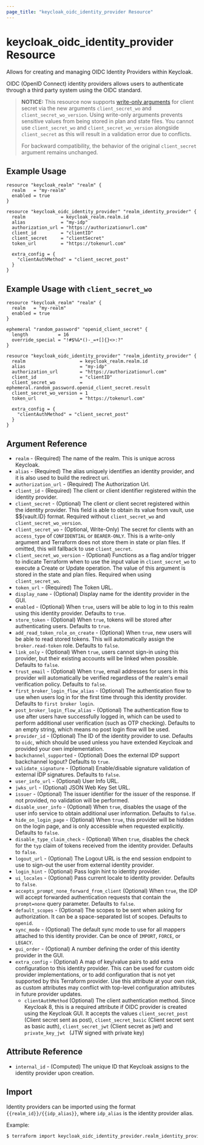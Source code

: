 ```yaml
---
page_title: "keycloak_oidc_identity_provider Resource"
---
```


# keycloak\_oidc\_identity\_provider Resource

Allows for creating and managing OIDC Identity Providers within Keycloak.

OIDC (OpenID Connect) identity providers allows users to authenticate through a third party system using the OIDC standard.

> **NOTICE:** This resource now supports [write-only arguments](https://developer.hashicorp.com/terraform/language/resources/ephemeral#write-only-arguments)
> for client secret via the new arguments `client_secret_wo` and `client_secret_wo_version`. Using write-only arguments
> prevents sensitive values from being stored in plan and state files. You cannot use `client_secret_wo` and
> `client_secret_wo_version` alongside `client_secret` as this will result in a validation error due to conflicts.
>
> For backward compatibility, the behavior of the original `client_secret` argument remains unchanged.


## Example Usage

```hcl
resource "keycloak_realm" "realm" {
  realm   = "my-realm"
  enabled = true
}

resource "keycloak_oidc_identity_provider" "realm_identity_provider" {
  realm             = keycloak_realm.realm.id
  alias             = "my-idp"
  authorization_url = "https://authorizationurl.com"
  client_id         = "clientID"
  client_secret     = "clientSecret"
  token_url         = "https://tokenurl.com"

  extra_config = {
    "clientAuthMethod" = "client_secret_post"
  }
}
```

## Example Usage with `client_secret_wo`

```hcl
resource "keycloak_realm" "realm" {
  realm   = "my-realm"
  enabled = true
}

ephemeral "random_password" "openid_client_secret" {
  length           = 16
  override_special = "!#$%&*()-_=+[]{}<>:?"
}

resource "keycloak_oidc_identity_provider" "realm_identity_provider" {
  realm                    = keycloak_realm.realm.id
  alias                    = "my-idp"
  authorization_url        = "https://authorizationurl.com"
  client_id                = "clientID"
  client_secret_wo         = ephemeral.random_password.openid_client_secret.result
  client_secret_wo_version = 1
  token_url                = "https://tokenurl.com"

  extra_config = {
    "clientAuthMethod" = "client_secret_post"
  }
}
```

## Argument Reference

- `realm` - (Required) The name of the realm. This is unique across Keycloak.
- `alias` - (Required) The alias uniquely identifies an identity provider, and it is also used to build the redirect uri.
- `authorization_url` - (Required) The Authorization Url.
- `client_id` - (Required) The client or client identifier registered within the identity provider.
- `client_secret` - (Optional) The client or client secret registered within the identity provider. This field is able to obtain its value from vault, use $${vault.ID} format. Required without `client_secret_wo` and `client_secret_wo_version`.
- `client_secret_wo` - (Optional, Write-Only) The secret for clients with an `access_type` of `CONFIDENTIAL` or `BEARER-ONLY`. This is a write-only argument and Terraform does not store them in state or plan files. If omitted, this will fallback to use `client_secret`.
- `client_secret_wo_version` - (Optional) Functions as a flag and/or trigger to indicate Terraform when to use the input value in `client_secret_wo` to execute a Create or Update operation. The value of this argument is stored in the state and plan files. Required when using `client_secret_wo`.
- `token_url` - (Required) The Token URL.
- `display_name` - (Optional) Display name for the identity provider in the GUI.
- `enabled` - (Optional) When `true`, users will be able to log in to this realm using this identity provider. Defaults to `true`.
- `store_token` - (Optional) When `true`, tokens will be stored after authenticating users. Defaults to `true`.
- `add_read_token_role_on_create` - (Optional) When `true`, new users will be able to read stored tokens. This will automatically assign the `broker.read-token` role. Defaults to `false`.
- `link_only` - (Optional) When `true`, users cannot sign-in using this provider, but their existing accounts will be linked when possible. Defaults to `false`.
- `trust_email` - (Optional) When `true`, email addresses for users in this provider will automatically be verified regardless of the realm's email verification policy. Defaults to `false`.
- `first_broker_login_flow_alias` - (Optional) The authentication flow to use when users log in for the first time through this identity provider. Defaults to `first broker login`.
- `post_broker_login_flow_alias` - (Optional) The authentication flow to use after users have successfully logged in, which can be used to perform additional user verification (such as OTP checking). Defaults to an empty string, which means no post login flow will be used.
- `provider_id` - (Optional) The ID of the identity provider to use. Defaults to `oidc`, which should be used unless you have extended Keycloak and provided your own implementation.
- `backchannel_supported` - (Optional) Does the external IDP support backchannel logout? Defaults to `true`.
- `validate_signature` - (Optional) Enable/disable signature validation of external IDP signatures. Defaults to `false`.
- `user_info_url` - (Optional) User Info URL.
- `jwks_url` - (Optional) JSON Web Key Set URL.
- `issuer` - (Optional) The issuer identifier for the issuer of the response. If not provided, no validation will be performed.
- `disable_user_info` - (Optional) When `true`, disables the usage of the user info service to obtain additional user information. Defaults to `false`.
- `hide_on_login_page` - (Optional) When `true`, this provider will be hidden on the login page, and is only accessible when requested explicitly. Defaults to `false`.
- `disable_type_claim_check` - (Optional) When `true`, disables the check for the `typ` claim of tokens received from the identity provider. Defaults to `false`.
- `logout_url` - (Optional) The Logout URL is the end session endpoint to use to sign-out the user from external identity provider.
- `login_hint` - (Optional) Pass login hint to identity provider.
- `ui_locales` - (Optional) Pass current locale to identity provider. Defaults to `false`.
- `accepts_prompt_none_forward_from_client` (Optional) When `true`, the IDP will accept forwarded authentication requests that contain the `prompt=none` query parameter. Defaults to `false`.
- `default_scopes` - (Optional) The scopes to be sent when asking for authorization. It can be a space-separated list of scopes. Defaults to `openid`.
- `sync_mode` - (Optional) The default sync mode to use for all mappers attached to this identity provider. Can be once of `IMPORT`, `FORCE`, or `LEGACY`.
- `gui_order` - (Optional) A number defining the order of this identity provider in the GUI.
- `extra_config` - (Optional) A map of key/value pairs to add extra configuration to this identity provider. This can be used for custom oidc provider implementations, or to add configuration that is not yet supported by this Terraform provider. Use this attribute at your own risk, as custom attributes may conflict with top-level configuration attributes in future provider updates.
    - `clientAuthMethod` (Optional) The client authentication method. Since Keycloak 8, this is a required attribute if OIDC provider is created using the Keycloak GUI. It accepts the values `client_secret_post` (Client secret sent as post), `client_secret_basic` (Client secret sent as basic auth), `client_secret_jwt` (Client secret as jwt) and `private_key_jwt ` (JTW signed with private key)

## Attribute Reference

- `internal_id` - (Computed) The unique ID that Keycloak assigns to the identity provider upon creation.

## Import

Identity providers can be imported using the format `{{realm_id}}/{{idp_alias}}`, where `idp_alias` is the identity provider alias.

Example:

```bash
$ terraform import keycloak_oidc_identity_provider.realm_identity_provider my-realm/my-idp
```
